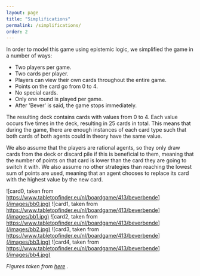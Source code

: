 ```yaml
---
layout: page
title: "Simplifications"
permalink: /simplifications/
order: 2
---
```

In order to model this game using epistemic logic, we simplified the game in a number of ways:

- Two players per game.
- Two cards per player.
- Players can view their own cards throughout the entire game.
- Points on the card go from 0 to 4.
- No special cards.
- Only one round is played per game.
- After 'Bever' is said, the game stops immediately.

The resulting deck contains cards with values from 0 to 4. Each value occurs five times in the deck, resulting in 25
cards in total. This means that during the game, there are enough instances of each card type such that both cards of 
both agents could in theory have the same value.

We also assume that the players are rational agents, so they only draw cards from the deck or discard pile if this is 
beneficial to them, meaning that the number of points on that card is lower than the card they are going to switch it 
with. We also assume no other strategies than reaching the lowest sum of points are used, meaning that an agent chooses 
to replace its card with the highest value by the new card.

![card0, taken from https://www.tabletopfinder.eu/nl/boardgame/413/beverbende](/images/bb0.jpg)
![card1, taken from https://www.tabletopfinder.eu/nl/boardgame/413/beverbende](/images/bb1.jpg)
![card2, taken from https://www.tabletopfinder.eu/nl/boardgame/413/beverbende](/images/bb2.jpg)
![card3, taken from https://www.tabletopfinder.eu/nl/boardgame/413/beverbende](/images/bb3.jpg)
![card4, taken from https://www.tabletopfinder.eu/nl/boardgame/413/beverbende](/images/bb4.jpg)

*Figures taken from [here](https://www.tabletopfinder.eu/nl/boardgame/413/beverbende) .*
